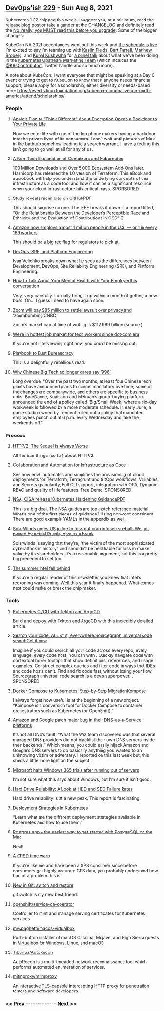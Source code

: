 ## [DevOps'ish 229](https://devopsish.com/229) - Sun Aug 8, 2021

Kubernetes 1.22 shipped this week. I suggest you, at a minimum, read the <a href="https://kubernetes.io/blog/2021/08/04/kubernetes-1-22-release-announcement/">release blog post</a> or take a gander at the <a href="https://github.com/kubernetes/kubernetes/blob/master/CHANGELOG/CHANGELOG-1.22.md">CHANGELOG</a> and definitely read the <a href="https://github.com/kubernetes/kubernetes/blob/master/CHANGELOG/CHANGELOG-1.22.md#no-really-you-must-read-this-before-you-upgrade">No, really, you MUST read this before you upgrade</a>. Some of the bigger changes:

KubeCon NA 2021 acceptances went out this week and <a href="https://events.linuxfoundation.org/kubecon-cloudnativecon-north-america/program/schedule/">the schedule is live</a>. I’m excited to say I’m teaming up with <a href="https://twitter.com/kaslinfields">Kaslin Fields</a>, <a href="https://twitter.com/birthmarkbart">Bart Farrell</a>, <a href="https://twitter.com/mbbroberg">Matthew Broberg</a>, and <a href="https://twitter.com/kunalstwt">Kunal Kushwaha</a> for <a href="https://kccncna2021.sched.com/event/lV3S">a panel talk</a> about what we’ve been doing in the <a href="https://github.com/kubernetes/community/tree/master/communication/marketing-team">Kubernetes Upstream Marketing Team</a> (which includes the <a href="https://twitter.com/K8sContributors/">@K8sContributors</a> Twitter handle and so much more).

A note about KubeCon: I want everyone that might be speaking at a Day 0 event or trying to get to KubeCon to know that if anyone needs financial support, please apply for a scholarship, either diversity or needs-based here: <a href="https://events.linuxfoundation.org/kubecon-cloudnativecon-north-america/attend/scholarships/">https://events.linuxfoundation.org/kubecon-cloudnativecon-north-america/attend/scholarships/</a>

### People

1. [Apple’s Plan to “Think Different” About Encryption Opens a Backdoor to Your Private Life](https://www.eff.org/deeplinks/2021/08/apples-plan-think-different-about-encryption-opens-backdoor-your-private-life)

    Now we enter life with one of the top phone makers having a backdoor into the private lives of its consumers. I can’t wait until pictures of Max in the bathtub somehow leading to a search warrant. I have a feeling this isn’t going to go well at all for any of us.
1. [A Non-Tech Explanation of Containers and Kubernetes](https://www.linode.com/content/declarative-cloud-infrastructure-management-terraform-linode/?utm_source=tldr&utm_medium=newsletter_sponsorship&utm_campaign=newsletter_sponsorship-tldr-terraform&utm_content=ebook-terraform&utm_term=)

    100 Million Downloads and Over 5,000 Ecosystem Add-Ons later, Hashicorp has released the 1.0 version of Terraform. This eBook and audiobook will help you understand the underlying concepts of this infrastructure as a code tool and how it can be a significant resource when your cloud infrastructure hits critical mass. SPONSORED
1. [Study reveals racial bias on GitHubPDF](https://www.protocol.com/policy/github-race-bias-study)

    This should surprise no one. The IEEE breaks it down in a report titled, “On the Relationship Between the Developer’s Perceptible Race and Ethnicity and the Evaluation of Contributions in OSS” []
1. [Amazon now employs almost 1 million people in the U.S. — or 1 in every 169 workers](https://www.nbcnews.com/business/business-news/amazon-now-employs-almost-1-million-people-u-s-or-n1275539)

    This should be a big red flag for regulators to pick at.
1. [DevOps, SRE, and Platform Engineering](https://iximiuz.com/en/posts/devops-sre-and-platform-engineering/)

    Ivan Velichko breaks down what he sees as the differences between Development, DevOps, Site Reliability Engineering (SRE), and Platform Engineering.
1. [How to Talk About Your Mental Health with Your Employerthis conversation](https://hbr.org/2021/07/how-to-talk-about-your-mental-health-with-your-employer)

    Very, very carefully. I usually bring it up within a month of getting a new boss. Oh… I guess I need to have  again soon.
1. [Zoom will pay $85 million to settle lawsuit over privacy and ‘zoombombing’CNBC](https://www.engadget.com/zoom-privacy-lawsuit-settlement-205427084.html)

    Zoom’s market cap at time of writing is $112.989 billion (source ).
1. [We’re in hottest job market for tech workers since dot-com era](https://www.bostonherald.com/2021/07/18/were-in-hottest-job-market-for-tech-workers-since-dot-com-era/)

    If you’re not interviewing right now, you could be missing out.
1. [Playbook to Bust Bureaucracy](https://itrevolution.com/playbook-to-bust-bureaucracy/)

    This is a delightfully rebellious read.
1. [Why Chinese Big Tech no longer dares say ‘996’](https://www.protocol.com/china/china-996-overtime-era-ended)

    Long overdue. “Over the past two months, at least four Chinese tech giants have announced plans to cancel mandatory overtime; some of the changes are companywide, and others are specific to business units. ByteDance, Kuaishou and Meituan’s group-buying platform announced the end of a policy called ‘Big/Small Week,’ where a six-day workweek is followed by a more moderate schedule. In early June, a game studio owned by Tencent rolled out a policy that mandated employees punch out at 6 p.m. every Wednesday and take the weekends off.”
### Process

1. [HTTP/2: The Sequel is Always Worse](https://portswigger.net/research/http2)

    All the bad things (so far) about HTTP/2.
1. [Collaboration and Automation for Infrastructure as Code](https://www.env0.com/infrastructure-as-code-automation?utm_campaign=devopsish&utm_source=nativeads&utm_medium=newsletter)

    See how env0 automates and simplifies the provisioning of cloud deployments for Terraform, Terragrunt and GitOps workflows. Variables and Secrets granularity, Full CLI support, integration with OPA, Dymanic RBAC and quality of life features. Free Demo. SPONSORED
1. [NSA, CISA release Kubernetes Hardening GuidancePDF](https://www.nsa.gov/News-Features/Feature-Stories/Article-View/Article/2716980/nsa-cisa-release-kubernetes-hardening-guidance/)

    This is a big deal. The NSA guides are top-notch reference material. What’s one of the first pieces of guidance? Using non-root containers. There are good example YAMLs in the appendix as well.
1. [SolarWinds urges US judge to toss out crap infosec sueball: We got pwned by actual Russia, give us a break](https://www.theregister.com/2021/08/04/solarwinds_lawsuit_shareholders_motion_dismiss/)

    Solarwinds is saying that they’re, “the victim of the most sophisticated cyberattack in history” and shouldn’t be held liable for loss in marker value by its shareholders. It’s a reasonable argument, but this is a pretty big precedent to set too.
1. [The summer Intel fell behind](https://www.theverge.com/22597713/intel-7nm-delay-summer-2020-apple-arm-switch-roadmap-gelsinger-ceo?scrolla=5eb6d68b7fedc32c19ef33b4)

    If you’re a regular reader of this newsletter you knew that Intel’s reckoning was coming. Well this year it finally happened. What comes next could make or break the chip maker.
### Tools

1. [Kubernetes CI/CD with Tekton and ArgoCD](https://piotrminkowski.com/2021/08/05/kubernetes-ci-cd-with-tekton-and-argocd/)

    Build and deploy with Tekton and ArgoCD with this incredibly detailed article.
1. [Search your code. ALL of it, everywhere.Sourcegraph universal code searchGet it now](https://about.sourcegraph.com/?utm_source=devopsish&utm_medium=text&utm_campaign=try-sourcegraph&utm_content=try-text)

    Imagine if you could search all your code across every repo, every language, every code host. You can with . Quickly navigate code with contextual hover tooltips that show definitions, references, and usage examples. Construct complex queries and filter code in ways that IDEs and code hosts can’t. Find and fix code fast, without losing your flow. Sourcegraph universal code search is a dev’s superpower. . SPONSORED
1. [Docker Compose to Kubernetes: Step-by-Step MigrationKompose](https://loft.sh/blog/docker-compose-to-kubernetes-step-by-step-migration/)

    I always forget how useful  is at the beginning of a new project. “Kompose is a conversion tool for Docker Compose to container orchestrators such as Kubernetes (or OpenShift).”
1. [Amazon and Google patch major bug in their DNS-as-a-Service platforms](https://therecord.media/amazon-and-google-patch-major-bug-in-their-dns-as-a-service-platforms/)

    It’s not all DNS’s fault. “What the Wiz team discovered was that several managed DNS providers did not blacklist their own DNS servers inside their backends.” Which means, you could easily hijack Amazon and Google’s DNS servers to do basically anything you wanted to an unknowing victim or adversary. I reported on this last week but, this sheds a little more light on the subject.
1. [Microsoft halts Windows 365 trials after running out of servers](https://www.bleepingcomputer.com/news/microsoft/microsoft-halts-windows-365-trials-after-running-out-of-servers/)

    I’m not sure what this says about Windows, but I’m sure it isn’t good.
1. [Hard Drive Reliability: A Look at HDD and SDD Failure Rates](https://www.backblaze.com/blog/backblaze-drive-stats-for-q2-2021/)

    Hard drive reliability is at a new peak. This report is fascinating.
1. [Deployment Strategies In Kubernetes](https://auth0.com/blog/deployment-strategies-in-kubernetes/)

    “Learn what are the different deployment strategies available in Kubernetes and how to use them.”
1. [Postgres.app – the easiest way to get started with PostgreSQL on the Mac](https://postgresapp.com/)

    Neat!
1. [A GPSD time warp](https://lwn.net/SubscriberLink/865044/c7d4680c55526374/)

    If you’re like me and have been a GPS consumer since before consumers got highly accurate GPS data, you probably understand how bad of a problem this is.
1. [New in Git: switch and restore](https://www.banterly.net/2021/07/31/new-in-git-switch-and-restore/)

    git switch is my new best friend.
1. [openshift/service-ca-operator](https://github.com/openshift/service-ca-operator)

    Controller to mint and manage serving certificates for Kubernetes services
1. [myspaghetti/macos-virtualbox](https://github.com/myspaghetti/macos-virtualbox)

    Push-button installer of macOS Catalina, Mojave, and High Sierra guests in Virtualbox for Windows, Linux, and macOS
1. [Tib3rius/AutoRecon](https://github.com/Tib3rius/AutoRecon)

    AutoRecon is a multi-threaded network reconnaissance tool which performs automated enumeration of services.
1. [mitmproxy/mitmproxy](https://github.com/mitmproxy/mitmproxy)

    An interactive TLS-capable intercepting HTTP proxy for penetration testers and software developers.

### [ << Prev ](sreweekly-228.md) ------------- [ Next >> ](sreweekly-230.md)